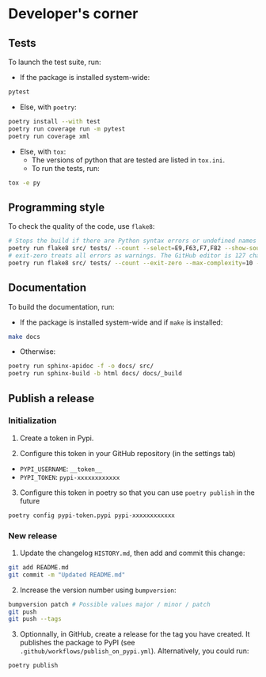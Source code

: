 # Developer's corner 
## Tests

To launch the test suite, run:
* If the package is installed system-wide:

```bash
pytest
```

* Else, with `poetry`:

```bash
poetry install --with test
poetry run coverage run -m pytest
poetry run coverage xml
```

* Else, with `tox`:
  * The versions of python that are tested are listed in `tox.ini`.
  * To run the tests, run:

```bash
tox -e py
```

## Programming style

To check the quality of the code, use `flake8`:
```bash
# Stops the build if there are Python syntax errors or undefined names
poetry run flake8 src/ tests/ --count --select=E9,F63,F7,F82 --show-source --statistics
# exit-zero treats all errors as warnings. The GitHub editor is 127 chars wide
poetry run flake8 src/ tests/ --count --exit-zero --max-complexity=10 --max-line-length=127 --statistics
```

## Documentation

To build the documentation, run:
* If the package is installed system-wide and if `make` is installed:

```bash
make docs
```

* Otherwise:

```bash
poetry run sphinx-apidoc -f -o docs/ src/
poetry run sphinx-build -b html docs/ docs/_build
```

## Publish a release
### Initialization

1. Create a token in Pypi.

2. Configure this token in your GitHub repository (in the settings tab)
* `PYPI_USERNAME`: `__token__`
* `PYPI_TOKEN`: `pypi-xxxxxxxxxxxx`

3. Configure this token in poetry so that you can use `poetry publish` in the future
```bash
poetry config pypi-token.pypi pypi-xxxxxxxxxxxx
```

### New release

1. Update the changelog `HISTORY.md`, then add and commit this change:

```bash
git add README.md
git commit -m "Updated README.md"
```

2. Increase the version number using `bumpversion`:

```bash
bumpversion patch # Possible values major / minor / patch
git push
git push --tags
```

3. Optionnally, in GitHub, create a release for the tag you have created.
It publishes the package to PyPI (see `.github/workflows/publish_on_pypi.yml`).
Alternatively, you could run:

```bash
poetry publish
```
